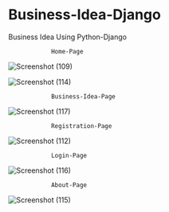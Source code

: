 # Business-Idea-Django
Business Idea Using Python-Django

                Home-Page

![Screenshot (109)](https://user-images.githubusercontent.com/87110945/172060460-234bb864-af4e-47af-b16e-f9a26d61c613.png)

![Screenshot (114)](https://user-images.githubusercontent.com/87110945/172060500-6daf16a3-6deb-4bf3-a3cb-5f5f763e3b3a.png)


                Business-Idea-Page

![Screenshot (117)](https://user-images.githubusercontent.com/87110945/172060469-b098a7cd-8406-4001-92c6-73a7d16f7c82.png)


                Registration-Page

![Screenshot (112)](https://user-images.githubusercontent.com/87110945/172060487-653d29df-bd50-4360-9751-87562c385366.png)


                Login-Page

![Screenshot (116)](https://user-images.githubusercontent.com/87110945/172060549-dfca90d2-8d97-4d2d-b4ca-f8f91019d086.png)


                About-Page

![Screenshot (115)](https://user-images.githubusercontent.com/87110945/172060509-bd8c3331-0497-4378-bf49-78e2592f4930.png)
